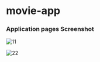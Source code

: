 # movie-app


### Application pages Screenshot

![11](https://user-images.githubusercontent.com/33284430/93025084-b0e54c80-f62d-11ea-8abe-20b7ed217a13.jpg)

![22](https://user-images.githubusercontent.com/33284430/93025101-c5294980-f62d-11ea-98a0-fe7718339b91.jpg)

